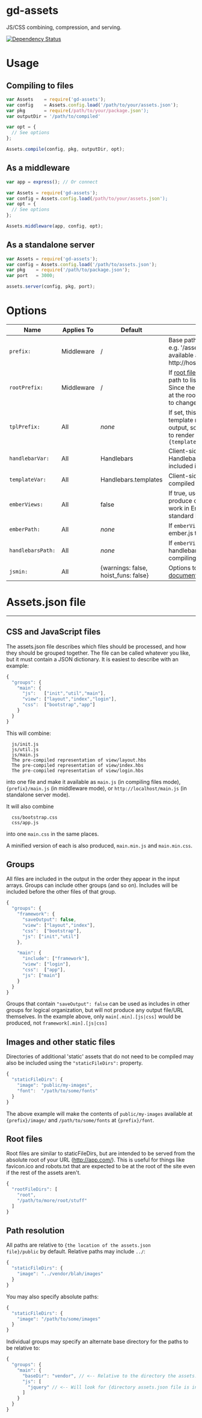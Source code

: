 gd-assets
========
JS/CSS combining, compression, and serving.

[![Dependency Status](https://gemnasium.com/godaddy/node-gd-assets.svg)](https://gemnasium.com/godaddy/node-gd-assets)

# Usage

## Compiling to files
```javascript
var Assets    = require('gd-assets');
var config    = Assets.config.load('/path/to/your/assets.json');
var pkg       = require(/path/to/your/package.json');
var outputDir = '/path/to/compiled'

var opt = {
  // See options
};

Assets.compile(config, pkg, outputDir, opt);
```

## As a middleware
```javascript
var app = express(); // Or connect

var Assets = require('gd-assets');
var config = Assets.config.load(/path/to/your/assets.json');
var opt = {
  // See options
};

Assets.middleware(app, config, opt);
```

## As a standalone server
```javascript
var Assets = require('gd-assets');
var config = Assets.config.load('/path/to/assets.json');
var pkg    = require('/path/to/package.json');
var port   = 3000;

assets.server(config, pkg, port);
```

# Options

Name | Applies To | Default | Description
-----|------------|---------|-------------
<code>prefix:</code> | Middleware | / | Base path to listen for requests on.  e.g. '/assets' will make things available at http://host:port/assets/something.js
<code>rootPrefix:</code> | Middleware | / | If [root files](#root-files) are specified, the base path to listen for root requests on.  Since the point of root files is to be at the root, you probably don't want to change this.
<code>tplPrefix:</code>  | All | *none* | If set, this prefix will prepended to template names in the compiled output, so you will ask handlebars to render <code>{tplPrefix}{templateName}</code>
<code>handlebarVar:</code> | All | Handlebars | Client-side variable name where Handlebars can be found.  Will be included in the compiled output.
<code>templateVar:</code> | All | Handlebars.templates | Client-side variable name where compiled templates will be put.
<code>emberViews:</code> | All | false | If true, use Ember's Handlebars to produce compiled views that will work in Ember instead of the standard Handlebars.
<code>emberPath: | All | *none* | If <code>emberViews:</code> is <code>true</code>, the path to ember.js to use when compiling
<code>handlebarsPath:</code> | All | *none* | If <code>emberViews:</code> is <code>true</code>, the path to handlebars.js to use when compiling
<code>jsmin:</code> | All | {warnings: false, hoist_funs: false} | Options to pass to UglifyJS (see [documentation](https://github.com/mishoo/UglifyJS2)) 

# Assets.json file
--------

## CSS and JavaScript files
The assets.json file describes which files should be processed, and how they should be grouped together.  The file can be called whatever you like, but it must contain a JSON dictionary.  It is easiest to describe with an example:
```javascript
{
  "groups": {
    "main": {
      "js":   ["init","util","main"],
      "view": ["layout","index","login"],
      "css":  ["bootstrap","app"]
    }
  }
}
```

This will combine:
```
  js/init.js
  js/util.js
  js/main.js
  The pre-compiled representation of view/layout.hbs
  The pre-compiled representation of view/index.hbs
  The pre-compiled representation of view/login.hbs
```
into one file and make it available as <code>main.js</code> (in compiling files mode), <code>{prefix}/main.js</code> (in middleware mode), or <code>http://localhost/main.js</code> (in standalone server mode).  

It will also combine
```
  css/bootstrap.css
  css/app.js
```
into one <code>main.css</code> in the same places.

A minified version of each is also produced, <code>main.min.js</code> and <code>main.min.css</code>.

## Groups
All files are included in the output in the order they appear in the input arrays.  Groups can include other groups (and so on). Includes will be included before the other files of that group.
```javascript
{
  "groups": {
    "framework": {
      "saveOutput": false,
      "view": ["layout","index"],
      "css":  ["bootstrap"],
      "js": ["init","util"]
    },

    "main": {
      "include": ["framework"],
      "view": ["login"],
      "css":  ["app"],
      "js": ["main"]
    }
  }
}
```
Groups that contain <code>"saveOutput": false</code> can be used as includes in other groups for logical organization, but will not produce any output file/URL themselves.  In the example above, only <code>main[.min].[js|css]</code> would be produced, not <code>framework[.min].[js|css]</code>

## Images and other static files
Directories of additional 'static' assets that do not need to be compiled may also be included using the <code>"staticFileDirs":</code> property.
```javascript
{
  "staticFileDirs": {
    "image": "public/my-images",
    "font":  "/path/to/some/fonts"
  }
}
```
The above example will make the contents of <code>public/my-images</code> available at <code>{prefix}/image/</code> and <code>/path/to/some/fonts</code> at <code>{prefix}/font</code>.

## Root files
Root files are similar to staticFileDirs, but are intended to be served from the absolute root of your URL (http://app.com/).  This is useful for things like favicon.ico and robots.txt that are expected to be at the root of the site even if the rest of the assets aren't.
```javascript
{
  "rootFileDirs": [
    "root",
    "/path/to/more/root/stuff"
  ]
}
```

## Path resolution
All paths are relative to <code>{the location of the assets.json file}/public</code> by default.  Relative paths may include <code>../</code>:
```javascript
{
  "staticFileDirs": {
    "image": "../vendor/blah/images"
  }
}
```

You may also specify absolute paths:
```javascript
{
  "staticFileDirs": {
    "image": "/path/to/some/images"
  }
}
```

Individual groups may specify an alternate base directory for the paths to be relative to:
```javascript
{
  "groups": {
    "main": {
      "baseDir": "vendor", // <-- Relative to the directory the assets.json file is in, or absolute
      "js": [
        "jquery" // <-- Will look for {directory assets.json file is in}/vendor/jquery.js
      ]
    }
  }
}
```
